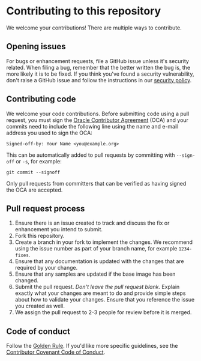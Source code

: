 # Contributing to this repository

We welcome your contributions! There are multiple ways to contribute.

## Opening issues

For bugs or enhancement requests, file a GitHub issue unless it's
security related. When filing a bug, remember that the better written the bug is,
the more likely it is to be fixed. If you think you've found a security
vulnerability, don't raise a GitHub issue and follow the instructions in our
[security policy](./SECURITY.md).

## Contributing code

We welcome your code contributions. Before submitting code using a pull request,
you must sign the [Oracle Contributor Agreement](https://oca.opensource.oracle.com) (OCA) and
your commits need to include the following line using the name and e-mail
address you used to sign the OCA:

```text
Signed-off-by: Your Name <you@example.org>
```

This can be automatically added to pull requests by committing with `--sign-off`
or `-s`, for example:

```text
git commit --signoff
```

Only pull requests from committers that can be verified as having signed the OCA
are accepted.

## Pull request process

1. Ensure there is an issue created to track and discuss the fix or enhancement
   you intend to submit.
2. Fork this repository.
3. Create a branch in your fork to implement the changes. We recommend using
   the issue number as part of your branch name, for example `1234-fixes`.
4. Ensure that any documentation is updated with the changes that are required
   by your change.
5. Ensure that any samples are updated if the base image has been changed.
6. Submit the pull request. *Don't leave the pull request blank*. Explain exactly
   what your changes are meant to do and provide simple steps about how to validate
   your changes. Ensure that you reference the issue you created as well.
7. We assign the pull request to 2-3 people for review before it is merged.

## Code of conduct

Follow the [Golden Rule](https://en.wikipedia.org/wiki/Golden_Rule). If you'd
like more specific guidelines, see the
[Contributor Covenant Code of Conduct](https://www.contributor-covenant.org/version/1/4/code-of-conduct/).
